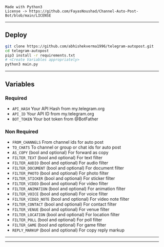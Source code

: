 ```
Made with Python3
License -> https://github.com/FayasNoushad/Channel-Auto-Post-Bot/blob/main/LICENSE
```

---

## Deploy

```sh
git clone https://github.com/abhishekverma1996/telegram-autopost.git
cd telegram-autopost
pip3 install -r requirements.txt
# <Create Variables appropriately>
python3 main.py
```

---

## Variables

### Required

- `API_HASH` Your API Hash from my.telegram.org
- `API_ID` Your API ID from my.telegram.org
- `BOT_TOKEN` Your bot token from @BotFather

### Non Required

- `FROM_CHANNELS` From channel ids for auto post
- `TO_CHATS` To channel or group or chat ids for auto post
- `AS_COPY` (bool and optional) For forward as copy
- `FILTER_TEXT` (bool and optional) For text filter
- `FILTER_AUDIO` (bool and optional) For audio filter
- `FILTER_DOCUMENT` (bool and optional) For document filter
- `FILTER_PHOTO` (bool and optional) For photo filter
- `FILTER_STICKER` (bool and optional) For sticker filter
- `FILTER_VIDEO` (bool and optional) For video filter
- `FILTER_ANIMATION` (bool and optional) For animation filter
- `FILTER_VOICE` (bool and optional) For voice filter
- `FILTER_VIDEO_NOTE` (bool and optional) For video note filter
- `FILTER_CONTACT` (bool and optional) For contact filter
- `FILTER_VENUE` (bool and optional) For venue filter
- `FILTER_LOCATION` (bool and optional) For location filter
- `FILTER_POLL` (bool and optional) For poll filter
- `FILTER_GAME` (bool and optional) For game filter
- `REPLY_MARKUP` (bool and optional) For copy reply markup

---

---
